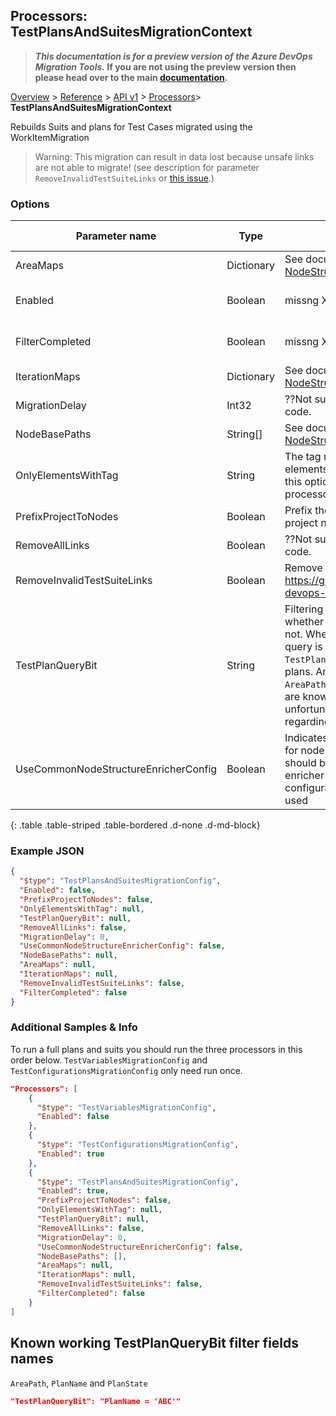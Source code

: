 ## Processors: TestPlansAndSuitesMigrationContext

>**_This documentation is for a preview version of the Azure DevOps Migration Tools._ If you are not using the preview version then please head over to the main [documentation](https://nkdagility.com/docs/azure-devops-migration-tools).**

[Overview](../../../index.md) > [Reference](../../index.md) > [API v1](../index.md) > [Processors](index.md)> **TestPlansAndSuitesMigrationContext**

Rebuilds Suits and plans for Test Cases migrated using the WorkItemMigration

> Warning: This migration can result in data lost because unsafe links are not able to migrate! (see description for parameter `RemoveInvalidTestSuiteLinks` or [this issue](https://github.com/nkdAgility/azure-devops-migration-tools/issues/178).)

### Options

| Parameter name         | Type    | Description                              | Default Value                            |
|------------------------|---------|------------------------------------------|------------------------------------------|
| AreaMaps | Dictionary | See documentation for [NodeStructure](/docs/Reference/v1/Processors/WorkItemMigrationConfig.md) | null |
| Enabled | Boolean | missng XML code comments | missng XML code comments |
| FilterCompleted | Boolean | missng XML code comments | missng XML code comments |
| IterationMaps | Dictionary | See documentation for [NodeStructure](/docs/Reference/v1/Processors/WorkItemMigrationConfig.md) | null |
| MigrationDelay | Int32 | ??Not sure what this does. Check code. | 0 |
| NodeBasePaths | String[] | See documentation for [NodeStructure](/docs/Reference/v1/Processors/WorkItemMigrationConfig.md) | [] |
| OnlyElementsWithTag | String | The tag name that is present on all elements that must be migrated. If this option isn't present this processor will migrate all. | `String.Empty` |
| PrefixProjectToNodes | Boolean | Prefix the nodes with the new project name. | false |
| RemoveAllLinks | Boolean | ??Not sure what this does. Check code. | false |
| RemoveInvalidTestSuiteLinks | Boolean | Remove Invalid Links, see https://github.com/nkdAgility/azure-devops-migration-tools/issues/178 | missng XML code comments |
| TestPlanQueryBit | String | Filtering conditions to decide whether to migrate a test plan or not. When provided, this partial query is added after `Select * From TestPlan Where` when selecting test plans. Among filtering options, `AreaPath`, `PlanName` and `PlanState` are known to work. There is unfortunately no documentation regarding the available fields. | `String.Empty` |
| UseCommonNodeStructureEnricherConfig | Boolean | Indicates whether the configuration for node structure transformation should be taken from the common enricher configs. Otherwise the configuration elements below are used | false |
{: .table .table-striped .table-bordered .d-none .d-md-block}


### Example JSON

```JSON
{
  "$type": "TestPlansAndSuitesMigrationConfig",
  "Enabled": false,
  "PrefixProjectToNodes": false,
  "OnlyElementsWithTag": null,
  "TestPlanQueryBit": null,
  "RemoveAllLinks": false,
  "MigrationDelay": 0,
  "UseCommonNodeStructureEnricherConfig": false,
  "NodeBasePaths": null,
  "AreaMaps": null,
  "IterationMaps": null,
  "RemoveInvalidTestSuiteLinks": false,
  "FilterCompleted": false
}
```

### Additional Samples & Info

To run a full plans and suits you should run the three processors in this order below.  `TestVariablesMigrationConfig` and `TestConfigurationsMigrationConfig` only need run once.

```json
"Processors": [
    {
      "$type": "TestVariablesMigrationConfig",
      "Enabled": false
    },
    {
      "$type": "TestConfigurationsMigrationConfig",
      "Enabled": true
    },
    {
      "$type": "TestPlansAndSuitesMigrationConfig",
      "Enabled": true,
      "PrefixProjectToNodes": false,
      "OnlyElementsWithTag": null,
      "TestPlanQueryBit": null,
      "RemoveAllLinks": false,
      "MigrationDelay": 0,
      "UseCommonNodeStructureEnricherConfig": false,
      "NodeBasePaths": [],
      "AreaMaps": null,
      "IterationMaps": null,
      "RemoveInvalidTestSuiteLinks": false,
      "FilterCompleted": false
    }
]
```
## Known working TestPlanQueryBit filter fields names

`AreaPath`, `PlanName` and `PlanState`

```json
"TestPlanQueryBit": "PlanName = 'ABC'"
```